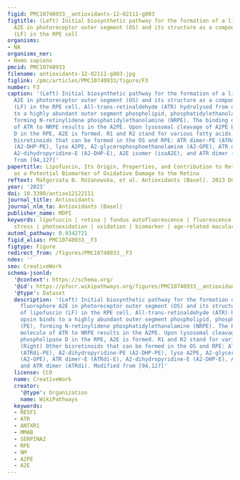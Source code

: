 ```yaml
---
figid: PMC10740933__antioxidants-12-02111-g003
figtitle: (Left) Initial biosynthetic pathway for the formation of a lipofuscin fluorophore
  A2E in photoreceptor outer segment (OS) and its structure as a component of lipofuscin
  (LF) in the RPE cell
organisms:
- NA
organisms_ner:
- Homo sapiens
pmcid: PMC10740933
filename: antioxidants-12-02111-g003.jpg
figlink: /pmc/articles/PMC10740933/figure/F3
number: F3
caption: '(Left) Initial biosynthetic pathway for the formation of a lipofuscin fluorophore
  A2E in photoreceptor outer segment (OS) and its structure as a component of lipofuscin
  (LF) in the RPE cell. All-trans-retinaldehyde (ATR) hydrolysed from opsin binds
  to a highly abundant outer segment phospholipid, phosphatidylethanolamine (PE),
  forming N-retinylidene phosphatidylethanolamine (NRPE). The binding of another molecule
  of ATR to NRPE results in the A2PE. Upon lysosomal cleavage of A2PE by phospholipase
  D in the RPE, A2E is formed. R1 and R2 stand for various fatty acids. (Right) Other
  bisretinoids that can be formed in the OS and RPE: ATR dimer-PE (ATRdi-PE), A2-dihydropyridine-PE
  (A2-DHP-PE), lyso A2PE, A2-glycerophosphoethanolamine (A2-GPE), ATR dimer-E (ATRdi-E),
  A2-dihydropyridine-E (A2-DHP-E), A2E isomer (isoA2E), and ATR dimer (ATRdi). Modified
  from [94,127]'
papertitle: Lipofuscin, Its Origin, Properties, and Contribution to Retinal Fluorescence
  as a Potential Biomarker of Oxidative Damage to the Retina
reftext: Małgorzata B. Różanowska, et al. Antioxidants (Basel). 2023 Dec;12(12).
year: '2023'
doi: 10.3390/antiox12122111
journal_title: Antioxidants
journal_nlm_ta: Antioxidants (Basel)
publisher_name: MDPI
keywords: lipofuscin | retina | fundus autofluorescence | fluorescence imaging | oxidative
  stress | photooxidation | oxidation | biomarker | age-related macular degeneration
automl_pathway: 0.9342721
figid_alias: PMC10740933__F3
figtype: Figure
redirect_from: /figures/PMC10740933__F3
ndex: ''
seo: CreativeWork
schema-jsonld:
  '@context': https://schema.org/
  '@id': https://pfocr.wikipathways.org/figures/PMC10740933__antioxidants-12-02111-g003.html
  '@type': Dataset
  description: '(Left) Initial biosynthetic pathway for the formation of a lipofuscin
    fluorophore A2E in photoreceptor outer segment (OS) and its structure as a component
    of lipofuscin (LF) in the RPE cell. All-trans-retinaldehyde (ATR) hydrolysed from
    opsin binds to a highly abundant outer segment phospholipid, phosphatidylethanolamine
    (PE), forming N-retinylidene phosphatidylethanolamine (NRPE). The binding of another
    molecule of ATR to NRPE results in the A2PE. Upon lysosomal cleavage of A2PE by
    phospholipase D in the RPE, A2E is formed. R1 and R2 stand for various fatty acids.
    (Right) Other bisretinoids that can be formed in the OS and RPE: ATR dimer-PE
    (ATRdi-PE), A2-dihydropyridine-PE (A2-DHP-PE), lyso A2PE, A2-glycerophosphoethanolamine
    (A2-GPE), ATR dimer-E (ATRdi-E), A2-dihydropyridine-E (A2-DHP-E), A2E isomer (isoA2E),
    and ATR dimer (ATRdi). Modified from [94,127]'
  license: CC0
  name: CreativeWork
  creator:
    '@type': Organization
    name: WikiPathways
  keywords:
  - RESF1
  - ATR
  - ANTXR1
  - MMAB
  - SERPINA2
  - RPE
  - NM
  - A2PE
  - A2E
---
```

